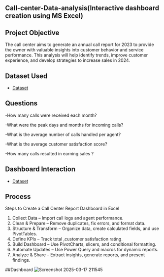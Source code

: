 ## Call-center-Data-analysis(Interactive dashboard creation using MS Excel)

## Project Objective

The call center aims to generate an annual call report for 2023 to provide the owner with valuable insights into customer behavior and service performance. This analysis will help identify trends, improve customer experience, and develop strategies to increase sales in 2024.

## Dataset Used
- <a href="https://github.com/PiyumiMuthumali/Data-Analysis-Dashboard/blob/c71b91564831de2cc2f5e2c994b0ccd857318a3b/Excel_file.xlsx">Dataset</a>

## Questions

-How many calls were received each month?

-What were the peak  days and months for incoming calls?

-What is the average number of calls handled per agent?

-What is the average customer satisfaction score?

-How many calls resulted in earning  sales ?

## Dashboard Interaction
- <a href="https://github.com/PiyumiMuthumali/Data-Analysis-Dashboard/blob/c71b91564831de2cc2f5e2c994b0ccd857318a3b/Excel_file.xlsx">Dataset</a>

## Process

Steps to Create a Call Center Report Dashboard in Excel

1. Collect Data – Import call logs and agent performance.
2. Clean & Prepare – Remove duplicates, fix errors, and format data.
3. Structure & Transform – Organize data, create calculated fields, and use PivotTables.
4. Define KPIs – Track total ,customer satisfaction rating.
5. Build Dashboard – Use PivotCharts, slicers, and conditional formatting.
6. Automate Updates – Use Power Query and macros for dynamic reports.
7. Analyze & Share – Extract insights, generate reports, and present findings.


##Dashboard
![Screenshot 2025-03-17 211545](https://github.com/user-attachments/assets/3fcca4e2-b399-4fb9-a918-9cb3d5255687)

